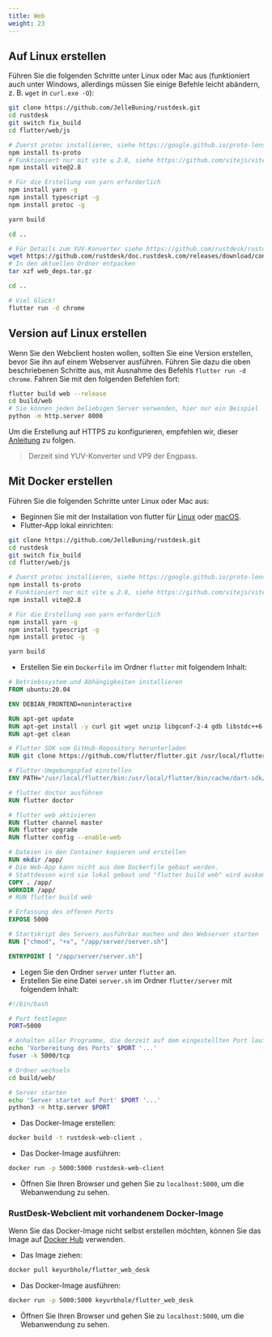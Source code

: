 ```yaml
---
title: Web
weight: 23
---
```


## Auf Linux erstellen

Führen Sie die folgenden Schritte unter Linux oder Mac aus (funktioniert auch unter Windows, allerdings müssen Sie einige Befehle leicht abändern, z. B. `wget` in `curl.exe -O`):

```sh
git clone https://github.com/JelleBuning/rustdesk.git
cd rustdesk
git switch fix_build
cd flutter/web/js

# Zuerst protoc installieren, siehe https://google.github.io/proto-lens/installing-protoc.html
npm install ts-proto
# Funktioniert nur mit vite ≤ 2.8, siehe https://github.com/vitejs/vite/blob/main/docs/guide/build.md#chunking-strategy
npm install vite@2.8

# Für die Erstellung von yarn erforderlich
npm install yarn -g
npm install typescript -g
npm install protoc -g

yarn build

cd ..

# Für Details zum YUV-Konverter siehe https://github.com/rustdesk/rustdesk/issues/364#issuecomment-1023562050
wget https://github.com/rustdesk/doc.rustdesk.com/releases/download/console/web_deps.tar.gz
# In den aktuellen Ordner entpacken
tar xzf web_deps.tar.gz

cd ..

# Viel Glück!
flutter run -d chrome
```

## Version auf Linux erstellen

Wenn Sie den Webclient hosten wollen, sollten Sie eine Version erstellen, bevor Sie ihn auf einem Webserver ausführen.
Führen Sie dazu die oben beschriebenen Schritte aus, mit Ausnahme des Befehls `flutter run -d chrome`. Fahren Sie mit den folgenden Befehlen fort:

```sh
flutter build web --release
cd build/web
# Sie können jeden beliebigen Server verwenden, hier nur ein Beispiel
python -m http.server 8000
```

Um die Erstellung auf HTTPS zu konfigurieren, empfehlen wir, dieser [Anleitung](https://medium.com/flutter-community/how-to-host-flutter-using-nginx-a71bcb11d96) zu folgen.

> Derzeit sind YUV-Konverter und VP9 der Engpass.

## Mit Docker erstellen

Führen Sie die folgenden Schritte unter Linux oder Mac aus:
- Beginnen Sie mit der Installation von flutter für [Linux](https://docs.flutter.dev/get-started/install/linux#install-flutter-manually) oder [macOS](https://docs.flutter.dev/get-started/install/macos).
- Flutter-App lokal einrichten:

```sh
git clone https://github.com/JelleBuning/rustdesk.git
cd rustdesk
git switch fix_build
cd flutter/web/js

# Zuerst protoc installieren, siehe https://google.github.io/proto-lens/installing-protoc.html
npm install ts-proto
# Funktioniert nur mit vite ≤ 2.8, siehe https://github.com/vitejs/vite/blob/main/docs/guide/build.md#chunking-strategy
npm install vite@2.8

# Für die Erstellung von yarn erforderlich
npm install yarn -g
npm install typescript -g
npm install protoc -g

yarn build
```

- Erstellen Sie ein `Dockerfile` im Ordner `flutter` mit folgendem Inhalt:

```Dockerfile
# Betriebssystem und Abhängigkeiten installieren
FROM ubuntu:20.04

ENV DEBIAN_FRONTEND=noninteractive

RUN apt-get update
RUN apt-get install -y curl git wget unzip libgconf-2-4 gdb libstdc++6 libglu1-mesa fonts-droid-fallback lib32stdc++6 python3 clang cmake ninja-build pkg-config libgtk-3-dev
RUN apt-get clean

# Flutter SDK vom GitHub-Repository herunterladen
RUN git clone https://github.com/flutter/flutter.git /usr/local/flutter

# Flutter-Umgebungspfad einstellen
ENV PATH="/usr/local/flutter/bin:/usr/local/flutter/bin/cache/dart-sdk/bin:${PATH}"

# flutter doctor ausführen
RUN flutter doctor

# flutter web aktivieren
RUN flutter channel master
RUN flutter upgrade
RUN flutter config --enable-web

# Dateien in den Container kopieren und erstellen
RUN mkdir /app/
# Die Web-App kann nicht aus dem Dockerfile gebaut werden.
# Stattdessen wird sie lokal gebaut und "flutter build web" wird auskommentiert.
COPY . /app/
WORKDIR /app/
# RUN flutter build web

# Erfassung des offenen Ports
EXPOSE 5000

# Startskript des Servers ausführbar machen und den Webserver starten
RUN ["chmod", "+x", "/app/server/server.sh"]

ENTRYPOINT [ "/app/server/server.sh"]
```

- Legen Sie den Ordner `server` unter `flutter` an.
- Erstellen Sie eine Datei `server.sh` im Ordner `flutter/server` mit folgendem Inhalt:

```sh
#!/bin/bash

# Port festlegen
PORT=5000

# Anhalten aller Programme, die derzeit auf dem eingestellten Port laufen
echo 'Vorbereitung des Ports' $PORT '...'
fuser -k 5000/tcp

# Ordner wechseln
cd build/web/

# Server starten
echo 'Server startet auf Port' $PORT '...'
python3 -m http.server $PORT
```

- Das Docker-Image erstellen:

```sh
docker build -t rustdesk-web-client .
```

- Das Docker-Image ausführen:

```sh
docker run -p 5000:5000 rustdesk-web-client
```

- Öffnen Sie Ihren Browser und gehen Sie zu `localhost:5000`, um die Webanwendung zu sehen.

### RustDesk-Webclient mit vorhandenem Docker-Image

Wenn Sie das Docker-Image nicht selbst erstellen möchten, können Sie das Image auf [Docker Hub](https://hub.docker.com/r/keyurbhole/flutter_web_desk) verwenden.

- Das Image ziehen:

```sh
docker pull keyurbhole/flutter_web_desk
```

- Das Docker-Image ausführen:

```sh
docker run -p 5000:5000 keyurbhole/flutter_web_desk
```

- Öffnen Sie Ihren Browser und gehen Sie zu `localhost:5000`, um die Webanwendung zu sehen.
